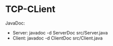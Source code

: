 # TCP-CLient

JavaDoc:
 - Server: javadoc -d ServerDoc src/Server.java
 - Client: javadoc -d ClientDoc src/Client.java